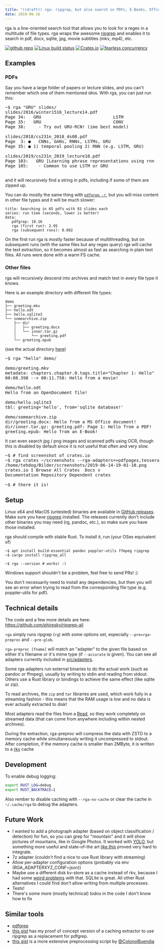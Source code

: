 ```yaml
---
title: "((draft)) rga: ripgrep, but also search in PDFs, E-Books, Office documents, zip, tar.gz, etc."
date: 2019-06-16
---
```


rga is a line-oriented search tool that allows you to look for a regex in a multitude of file types. rga wraps the awesome [ripgrep] and enables it to search in pdf, docx, sqlite, jpg, movie subtitles (mkv, mp4), etc.

[![github repo](https://img.shields.io/badge/repo-github.com%2Fphiresky%2Fripgrep--all-informational.svg)](https://github.com/phiresky/ripgrep-all)
[![Linux build status](https://api.travis-ci.org/phiresky/ripgrep-all.svg)](https://travis-ci.org/phiresky/ripgrep-all)
[![Crates.io](https://img.shields.io/crates/v/ripgrep-all.svg)](https://crates.io/crates/ripgrep-all)
[![fearless concurrency](https://img.shields.io/badge/concurrency-fearless-success.svg)](https://www.reddit.com/r/rustjerk/top/?sort=top&t=all)

## Examples

### PDFs

Say you have a large folder of papers or lecture slides, and you can't remember which one of them mentioned `GRU`s. With rga, you can just run this:

<pre class="ansi2html language-none">~$ rga "GRU" slides/
<span class="ansi35">slides/2016/winter1516_lecture14.pdf</span>
Page 34:   <span class="ansi1"></span><span class="ansi1 ansi31">GRU</span>                            LSTM
Page 35:   <span class="ansi1"></span><span class="ansi1 ansi31">GRU</span>                            CONV
Page 38:     - Try out <span class="ansi1"></span><span class="ansi1 ansi31">GRU</span>-RCN! (imo best model)

<span class="ansi35">slides/2018/cs231n_2018_ds08.pdf</span>
Page  3: ●   CNNs, GANs, RNNs, LSTMs, <span class="ansi1"></span><span class="ansi1 ansi31">GRU</span>
Page 35: ● 1) temporal pooling 2) RNN (e.g. LSTM, <span class="ansi1"></span><span class="ansi1 ansi31">GRU</span>)

<span class="ansi35">slides/2019/cs231n_2019_lecture10.pdf</span>
Page 103:   <span class="ansi1"></span><span class="ansi1 ansi31">GRU</span> [Learning phrase representations using rnn
Page 105:    - Common to use LSTM or <span class="ansi1"></span><span class="ansi1 ansi31">GRU</span>

</pre>

and it will recursively find a string in pdfs, including if some of them are zipped up.

You can do mostly the same thing with [`pdfgrep -r`][pdfgrep], but you will miss content in other file types and it will be much slower:

```barchart
title: Searching in 65 pdfs with 93 slides each
series: run time (seconds, lower is better)
data:
   pdfgrep: 19.16
   rga (first run): 2.95
   rga (subsequent runs): 0.092
```

On the first run rga is mostly faster because of multithreading, but on subsequent runs (with the same files but any regex query) rga will cache the text extraction, so it becomes almost as fast as searching in plain text files. All runs were done with a warm FS cache.

### Other files

rga will recursively descend into archives and match text in every file type it knows.

Here is an example directory with different file types:

```
demo
├── greeting.mkv
├── hello.odt
├── hello.sqlite3
└── somearchive.zip
    ├── dir
    │   ├── greeting.docx
    │   └── inner.tar.gz
    │       └── greeting.pdf
    └── greeting.epub
```

(see the actual directory [here](https://github.com/phiresky/ripgrep-all/tree/master/exampledir/demo))

<pre class="ansi2html language-none">~$ rga "hello" demo/

<span class="ansi35">demo/greeting.mkv</span>
metadata: chapters.chapter.0.tags.title="Chapter 1: <span class="ansi1"></span><span class="ansi1 ansi31">Hello</span>"
00:08.398 --&gt; 00:11.758: <span class="ansi1"></span><span class="ansi1 ansi31">Hello</span> from a movie!

<span class="ansi35">demo/hello.odt</span>
<span class="ansi1"></span><span class="ansi1 ansi31">Hello</span> from an OpenDocument file!

<span class="ansi35">demo/hello.sqlite3</span>
tbl: greeting='<span class="ansi1"></span><span class="ansi1 ansi31">hello</span>', from='sqlite database!'

<span class="ansi35">demo/somearchive.zip</span>
dir/greeting.docx: <span class="ansi1"></span><span class="ansi1 ansi31">Hello</span> from a MS Office document!
dir/inner.tar.gz: greeting.pdf: Page 1: <span class="ansi1"></span><span class="ansi1 ansi31">Hello</span> from a PDF!
greeting.epub: <span class="ansi1"></span><span class="ansi1 ansi31">Hello</span> from an E-Book!
</pre>

It can even search jpg / png images and scanned pdfs using OCR, though this is disabled by default since it is not useful that often and very slow.

<pre class="ansi2html language-none">~$ # find screenshot of crates.io
~$ rga crates ~/screenshots --rga-adapters=+pdfpages,tesseract
<span class="ansi35">/home/tehdog/Bilder/screenshots/2019-06-14-19-01-10.png</span>
<span class="ansi1"></span><span class="ansi1 ansi31">crates</span>.io I Browse All <span class="ansi1"></span><span class="ansi1 ansi31">Crates</span>  Docs v
Documentation Repository Dependent <span class="ansi1"></span><span class="ansi1 ansi31">crates</span>

~$ # there it is!
</pre>

## Setup

Linux x64 and MacOS (untested) binaries are available in [GitHub releases](https://github.com/phiresky/ripgrep-all/releases). Make sure you have [ripgrep](https://github.com/BurntSushi/ripgrep#installation) installed. The releases currently don't include other binaries you may need (rg, pandoc, etc.), so make sure you have those installed.

rga should compile with stable Rust. To install it, run (your OSes equivalent of)

```console
~$ apt install build-essential pandoc poppler-utils ffmpeg ripgrep
~$ cargo install ripgrep_all

~$ rga --version # works! :)
```

Windows support shouldn't be a problem, feel free to send PRs! :)

You don't necessarily need to install any dependencies, but then you will see an error when trying to read from the corresponding file type (e.g. poppler-utils for pdf).

## Technical details

The code and a few more details are here: <https://github.com/phiresky/ripgrep-all>

`rga` simply runs ripgrep (`rg`) with some options set, especially `--pre=rga-preproc` and `--pre-glob`.

`rga-preproc [fname]` will match an "adapter" to the given file based on either it's filename or it's mime type (if `--accurate` is given). You can see all adapters currently included in [src/adapters](src/adapters).

Some rga adapters run external binaries to do the actual work (such as pandoc or ffmpeg), usually by writing to stdin and reading from stdout. Others use a Rust library or bindings to achieve the same effect (like sqlite or zip).

To read archives, the `zip` and `tar` libraries are used, which work fully in a streaming fashion - this means that the RAM usage is low and no data is ever actually extracted to disk!

Most adapters read the files from a [Read](https://doc.rust-lang.org/std/io/trait.Read.html), so they work completely on streamed data (that can come from anywhere including within nested archives).

During the extraction, rga-preproc will compress the data with ZSTD to a memory cache while simultaneously writing it uncompressed to stdout. After completion, if the memory cache is smaller than 2MByte, it is written to a [rkv](https://docs.rs/rkv/0.9.6/rkv/) cache

## Development

To enable debug logging:

```bash
export RUST_LOG=debug
export RUST_BACKTRACE=1
```

Also rember to disable caching with `--rga-no-cache` or clear the cache in `~/.cache/rga` to debug the adapters.

## Future Work

-   I wanted to add a photograph adapter (based on object classification / detection) for fun, so you can grep for "mountain" and it will show pictures of mountains, like in Google Photos. It worked with [YOLO](https://pjreddie.com/darknet/yolo/), but something more useful and state-of-the art [like this](https://github.com/aimagelab/show-control-and-tell) proved very hard to integrate.
-   7z adapter (couldn't find a nice to use Rust library with streaming)
-   Allow per-adapter configuration options (probably via env (RGA_ADAPTERXYZ_CONF=json))
-   Maybe use a different disk kv-store as a cache instead of rkv, because I had some [weird problems](src/preproc_cache.rs#30) with that. SQLite is great. All other Rust alternatives I could find don't allow writing from multiple processes.
-   Tests!
-   There's some more (mostly technical) todos in the code I don't know how to fix

## Similar tools

-   [pdfgrep][pdfgrep]
-   [this gist](https://gist.github.com/phiresky/5025490526ba70663ab3b8af6c40a8db) has my proof of concept version of a caching extractor to use ripgrep as a replacement for pdfgrep.
-   [this gist](https://gist.github.com/ColonolBuendia/314826e37ec35c616d70506c38dc65aa) is a more extensive preprocessing script by [@ColonolBuendia](https://github.com/ColonolBuendia)

[pdfgrep]: https://pdfgrep.org/
[ripgrep]: https://github.com/BurntSushi/ripgrep
